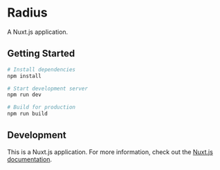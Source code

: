 # Radius

A Nuxt.js application.

## Getting Started

```bash
# Install dependencies
npm install

# Start development server
npm run dev

# Build for production
npm run build
```

## Development

This is a Nuxt.js application. For more information, check out the [Nuxt.js documentation](https://nuxtjs.org/).
